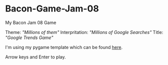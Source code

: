 Bacon-Game-Jam-08
=================

My Bacon Jam 08 Game

Theme: *"Millions of them"*
Interpritation: *"Millions of Google Searches"*
Title: *"Google Trends Game"*

I'm using my pygame template which can be found [here](https://github.com/HarryBeadle/Pygame-Template/tree/master).

Arrow keys and Enter to play.
